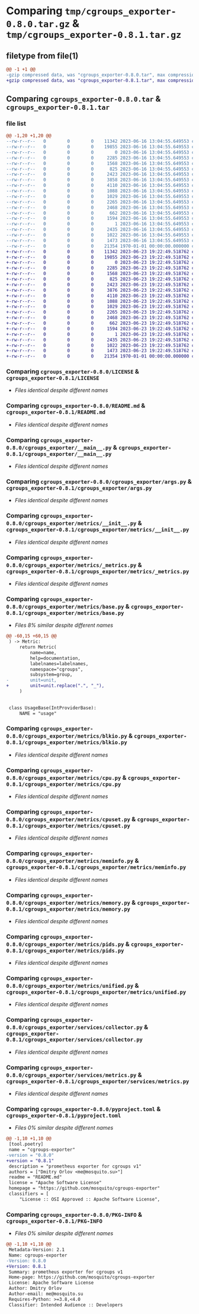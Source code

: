 # Comparing `tmp/cgroups_exporter-0.8.0.tar.gz` & `tmp/cgroups_exporter-0.8.1.tar.gz`

## filetype from file(1)

```diff
@@ -1 +1 @@
-gzip compressed data, was "cgroups_exporter-0.8.0.tar", max compression
+gzip compressed data, was "cgroups_exporter-0.8.1.tar", max compression
```

## Comparing `cgroups_exporter-0.8.0.tar` & `cgroups_exporter-0.8.1.tar`

### file list

```diff
@@ -1,20 +1,20 @@
--rw-r--r--   0        0        0    11342 2023-06-16 13:04:55.649553 cgroups_exporter-0.8.0/LICENSE
--rw-r--r--   0        0        0    19855 2023-06-16 13:04:55.649553 cgroups_exporter-0.8.0/README.md
--rw-r--r--   0        0        0        0 2023-06-16 13:04:55.649553 cgroups_exporter-0.8.0/cgroups_exporter/__init__.py
--rw-r--r--   0        0        0     2285 2023-06-16 13:04:55.649553 cgroups_exporter-0.8.0/cgroups_exporter/__main__.py
--rw-r--r--   0        0        0     1568 2023-06-16 13:04:55.649553 cgroups_exporter-0.8.0/cgroups_exporter/args.py
--rw-r--r--   0        0        0      825 2023-06-16 13:04:55.649553 cgroups_exporter-0.8.0/cgroups_exporter/metrics/__init__.py
--rw-r--r--   0        0        0     2423 2023-06-16 13:04:55.649553 cgroups_exporter-0.8.0/cgroups_exporter/metrics/_metrics.py
--rw-r--r--   0        0        0     3858 2023-06-16 13:04:55.649553 cgroups_exporter-0.8.0/cgroups_exporter/metrics/base.py
--rw-r--r--   0        0        0     4110 2023-06-16 13:04:55.649553 cgroups_exporter-0.8.0/cgroups_exporter/metrics/blkio.py
--rw-r--r--   0        0        0     1088 2023-06-16 13:04:55.649553 cgroups_exporter-0.8.0/cgroups_exporter/metrics/cpu.py
--rw-r--r--   0        0        0     1029 2023-06-16 13:04:55.649553 cgroups_exporter-0.8.0/cgroups_exporter/metrics/cpuset.py
--rw-r--r--   0        0        0     2265 2023-06-16 13:04:55.649553 cgroups_exporter-0.8.0/cgroups_exporter/metrics/meminfo.py
--rw-r--r--   0        0        0     2468 2023-06-16 13:04:55.649553 cgroups_exporter-0.8.0/cgroups_exporter/metrics/memory.py
--rw-r--r--   0        0        0      662 2023-06-16 13:04:55.649553 cgroups_exporter-0.8.0/cgroups_exporter/metrics/pids.py
--rw-r--r--   0        0        0     1594 2023-06-16 13:04:55.649553 cgroups_exporter-0.8.0/cgroups_exporter/metrics/unified.py
--rw-r--r--   0        0        0        1 2023-06-16 13:04:55.649553 cgroups_exporter-0.8.0/cgroups_exporter/services/__init__.py
--rw-r--r--   0        0        0     2435 2023-06-16 13:04:55.649553 cgroups_exporter-0.8.0/cgroups_exporter/services/collector.py
--rw-r--r--   0        0        0     1022 2023-06-16 13:04:55.649553 cgroups_exporter-0.8.0/cgroups_exporter/services/metrics.py
--rw-r--r--   0        0        0     1473 2023-06-16 13:04:55.649553 cgroups_exporter-0.8.0/pyproject.toml
--rw-r--r--   0        0        0    21354 1970-01-01 00:00:00.000000 cgroups_exporter-0.8.0/PKG-INFO
+-rw-r--r--   0        0        0    11342 2023-06-23 19:22:49.518762 cgroups_exporter-0.8.1/LICENSE
+-rw-r--r--   0        0        0    19855 2023-06-23 19:22:49.518762 cgroups_exporter-0.8.1/README.md
+-rw-r--r--   0        0        0        0 2023-06-23 19:22:49.518762 cgroups_exporter-0.8.1/cgroups_exporter/__init__.py
+-rw-r--r--   0        0        0     2285 2023-06-23 19:22:49.518762 cgroups_exporter-0.8.1/cgroups_exporter/__main__.py
+-rw-r--r--   0        0        0     1568 2023-06-23 19:22:49.518762 cgroups_exporter-0.8.1/cgroups_exporter/args.py
+-rw-r--r--   0        0        0      825 2023-06-23 19:22:49.518762 cgroups_exporter-0.8.1/cgroups_exporter/metrics/__init__.py
+-rw-r--r--   0        0        0     2423 2023-06-23 19:22:49.518762 cgroups_exporter-0.8.1/cgroups_exporter/metrics/_metrics.py
+-rw-r--r--   0        0        0     3876 2023-06-23 19:22:49.518762 cgroups_exporter-0.8.1/cgroups_exporter/metrics/base.py
+-rw-r--r--   0        0        0     4110 2023-06-23 19:22:49.518762 cgroups_exporter-0.8.1/cgroups_exporter/metrics/blkio.py
+-rw-r--r--   0        0        0     1088 2023-06-23 19:22:49.518762 cgroups_exporter-0.8.1/cgroups_exporter/metrics/cpu.py
+-rw-r--r--   0        0        0     1029 2023-06-23 19:22:49.518762 cgroups_exporter-0.8.1/cgroups_exporter/metrics/cpuset.py
+-rw-r--r--   0        0        0     2265 2023-06-23 19:22:49.518762 cgroups_exporter-0.8.1/cgroups_exporter/metrics/meminfo.py
+-rw-r--r--   0        0        0     2468 2023-06-23 19:22:49.518762 cgroups_exporter-0.8.1/cgroups_exporter/metrics/memory.py
+-rw-r--r--   0        0        0      662 2023-06-23 19:22:49.518762 cgroups_exporter-0.8.1/cgroups_exporter/metrics/pids.py
+-rw-r--r--   0        0        0     1594 2023-06-23 19:22:49.518762 cgroups_exporter-0.8.1/cgroups_exporter/metrics/unified.py
+-rw-r--r--   0        0        0        1 2023-06-23 19:22:49.518762 cgroups_exporter-0.8.1/cgroups_exporter/services/__init__.py
+-rw-r--r--   0        0        0     2435 2023-06-23 19:22:49.518762 cgroups_exporter-0.8.1/cgroups_exporter/services/collector.py
+-rw-r--r--   0        0        0     1022 2023-06-23 19:22:49.518762 cgroups_exporter-0.8.1/cgroups_exporter/services/metrics.py
+-rw-r--r--   0        0        0     1473 2023-06-23 19:22:49.518762 cgroups_exporter-0.8.1/pyproject.toml
+-rw-r--r--   0        0        0    21354 1970-01-01 00:00:00.000000 cgroups_exporter-0.8.1/PKG-INFO
```

### Comparing `cgroups_exporter-0.8.0/LICENSE` & `cgroups_exporter-0.8.1/LICENSE`

 * *Files identical despite different names*

### Comparing `cgroups_exporter-0.8.0/README.md` & `cgroups_exporter-0.8.1/README.md`

 * *Files identical despite different names*

### Comparing `cgroups_exporter-0.8.0/cgroups_exporter/__main__.py` & `cgroups_exporter-0.8.1/cgroups_exporter/__main__.py`

 * *Files identical despite different names*

### Comparing `cgroups_exporter-0.8.0/cgroups_exporter/args.py` & `cgroups_exporter-0.8.1/cgroups_exporter/args.py`

 * *Files identical despite different names*

### Comparing `cgroups_exporter-0.8.0/cgroups_exporter/metrics/__init__.py` & `cgroups_exporter-0.8.1/cgroups_exporter/metrics/__init__.py`

 * *Files identical despite different names*

### Comparing `cgroups_exporter-0.8.0/cgroups_exporter/metrics/_metrics.py` & `cgroups_exporter-0.8.1/cgroups_exporter/metrics/_metrics.py`

 * *Files identical despite different names*

### Comparing `cgroups_exporter-0.8.0/cgroups_exporter/metrics/base.py` & `cgroups_exporter-0.8.1/cgroups_exporter/metrics/base.py`

 * *Files 8% similar despite different names*

```diff
@@ -60,15 +60,15 @@
 ) -> Metric:
     return Metric(
         name=name,
         help=documentation,
         labelnames=labelnames,
         namespace="cgroups",
         subsystem=group,
-        unit=unit,
+        unit=unit.replace(".", "_"),
     )
 
 
 class UsageBase(IntProviderBase):
     NAME = "usage"
```

### Comparing `cgroups_exporter-0.8.0/cgroups_exporter/metrics/blkio.py` & `cgroups_exporter-0.8.1/cgroups_exporter/metrics/blkio.py`

 * *Files identical despite different names*

### Comparing `cgroups_exporter-0.8.0/cgroups_exporter/metrics/cpu.py` & `cgroups_exporter-0.8.1/cgroups_exporter/metrics/cpu.py`

 * *Files identical despite different names*

### Comparing `cgroups_exporter-0.8.0/cgroups_exporter/metrics/cpuset.py` & `cgroups_exporter-0.8.1/cgroups_exporter/metrics/cpuset.py`

 * *Files identical despite different names*

### Comparing `cgroups_exporter-0.8.0/cgroups_exporter/metrics/meminfo.py` & `cgroups_exporter-0.8.1/cgroups_exporter/metrics/meminfo.py`

 * *Files identical despite different names*

### Comparing `cgroups_exporter-0.8.0/cgroups_exporter/metrics/memory.py` & `cgroups_exporter-0.8.1/cgroups_exporter/metrics/memory.py`

 * *Files identical despite different names*

### Comparing `cgroups_exporter-0.8.0/cgroups_exporter/metrics/pids.py` & `cgroups_exporter-0.8.1/cgroups_exporter/metrics/pids.py`

 * *Files identical despite different names*

### Comparing `cgroups_exporter-0.8.0/cgroups_exporter/metrics/unified.py` & `cgroups_exporter-0.8.1/cgroups_exporter/metrics/unified.py`

 * *Files identical despite different names*

### Comparing `cgroups_exporter-0.8.0/cgroups_exporter/services/collector.py` & `cgroups_exporter-0.8.1/cgroups_exporter/services/collector.py`

 * *Files identical despite different names*

### Comparing `cgroups_exporter-0.8.0/cgroups_exporter/services/metrics.py` & `cgroups_exporter-0.8.1/cgroups_exporter/services/metrics.py`

 * *Files identical despite different names*

### Comparing `cgroups_exporter-0.8.0/pyproject.toml` & `cgroups_exporter-0.8.1/pyproject.toml`

 * *Files 0% similar despite different names*

```diff
@@ -1,10 +1,10 @@
 [tool.poetry]
 name = "cgroups-exporter"
-version = "0.8.0"
+version = "0.8.1"
 description = "prometheus exporter for cgroups v1"
 authors = ["Dmitry Orlov <me@mosquito.su>"]
 readme = "README.md"
 license = "Apache Software License"
 homepage = "https://github.com/mosquito/cgroups-exporter"
 classifiers = [
     "License :: OSI Approved :: Apache Software License",
```

### Comparing `cgroups_exporter-0.8.0/PKG-INFO` & `cgroups_exporter-0.8.1/PKG-INFO`

 * *Files 0% similar despite different names*

```diff
@@ -1,10 +1,10 @@
 Metadata-Version: 2.1
 Name: cgroups-exporter
-Version: 0.8.0
+Version: 0.8.1
 Summary: prometheus exporter for cgroups v1
 Home-page: https://github.com/mosquito/cgroups-exporter
 License: Apache Software License
 Author: Dmitry Orlov
 Author-email: me@mosquito.su
 Requires-Python: >=3.8,<4.0
 Classifier: Intended Audience :: Developers
```

